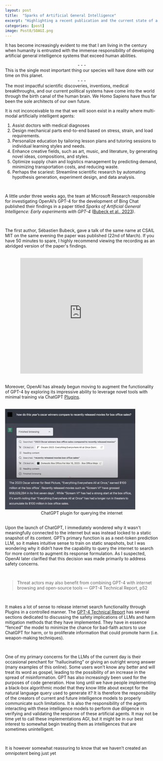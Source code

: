 ```yaml
---
layout: post
title:  "Sparks of Artificial General Intelligence"
excerpt: "Highlighting a recent publication and the current state of a GPT implementation of machine intelligence"
categories: [post]
image: Post8/SOAGI.png
---
```

It has become increasingly evident to me that I am living in the century when humanity is entrusted with the immense responsibility of developing artificial general intelligence systems that exceed human abilities.
<br>
<div align="center">-   -   -</div>
This is the single most important thing our species will have done with our time on this planet.
<br>
<div align="center">-   -   -</div>
The most impactful scientific discoveries, inventions, medical breakthroughs, and our current political systems have come into the world through the birth canal of the human brain. We Homo Sapiens have thus far been the sole architects of our own future.

<br>

It is not inconceivable to me that we will soon exist in a reality where multi-modal artificially intelligent agents:

1. Assist doctors with medical diagnoses
2. Design mechanical parts end-to-end based on stress, strain, and load requirements.
3. Personalize education by tailoring lesson plans and tutoring sessions to individual learning styles and needs.
4. Enhance creative fields, such as art, music, and literature, by generating novel ideas, compositions, and styles.
5. Optimize supply chain and logistics management by predicting demand, minimizing transportation costs, and reducing waste.
6. Perhaps the scariest: Streamline scientific research by automating hypothesis generation, experiment design, and data analysis.
<br>

A little under three weeks ago, the team at Microsoft Research responsible for investigating OpenAI’s GPT-4 for the development of Bing Chat published their findings in a paper titled _Sparks of Artificial General Intelligence: Early experiments with GPT-4_ ([Bubeck et al., 2023](https://arxiv.org/pdf/2303.12712.pdf)).

<br>

The first author, Sébastien Bubeck, gave a talk of the same name at CSAIL MIT on the same evening the paper was published (22nd of March). If you have 50 minutes to spare, I highly recommend viewing the recording as an abridged version of the paper's findings.

<br>
<div align="center"><iframe style="height:380px;width:80%" src="https://www.youtube.com/embed/qbIk7-JPB2c" frameborder="0" allow="accelerometer; autoplay; clipboard-write; encrypted-media; gyroscope; picture-in-picture" allowfullscreen></iframe></div>
<br>

Moreover, OpenAI has already begun moving to augment the functionality of GPT-4 by exploring its impressive ability to leverage novel tools with minimal training via ChatGPT [Plugins](https://platform.openai.com/docs/plugins/introduction). 

<br>

<img src="/img/Post8/GPTPluginSearch.jpeg" alt= GPTSearch style="max-width:85%;height:auto">
<div align="center">ChatGPT plugin for querying the internet</div>

<br>

Upon the launch of ChatGPT, I immediately wondered why it wasn't meaningfully connected to the internet but was instead locked to a static snapshot of its content. GPT’s primary function is as a next-token prediction LLM, so it makes intuitive sense to train on static snapshots, but I was wondering why it didn’t have the capability to query the internet to search for more content to augment its response formulation. As I suspected, OpenAI later clarified that this decision was made primarily to address safety concerns.

<br>

> Threat actors may also benefit from combining GPT-4 with internet browsing and open-source tools
— GPT-4 Technical Report, p52

<br>

It makes a lot of sense to release internet search functionality through Plugins in a controlled manner. The [GPT-4 Technical Report](https://cdn.openai.com/papers/gpt-4.pdf) has several sections dedicated to discussing the safety implications of LLMs and harm mitigation methods that they have implemented. They have in essence “fenced” the model to minimize the chance for bad-faith actors to use ChatGPT for harm, or to proliferate information that could promote harm (i.e. weapon-making techniques).

<br>

One of my primary concerns for the LLMs of the current day is their occasional penchant for “hallucinating” or giving an outright wrong answer (many examples of this online). Some users won’t know any better and will treat its word as gospel, leading to the possibility of an increase in the spread of misinformation. GPT has also increasingly been used for the purposes of code generation. How long until we have people implementing a black-box algorithmic model that they know little about except for the natural language query used to generate it? It is therefore the responsibility of the creators of current and future intelligence models to properly communicate such limitations. It is also the responsibility of the agents interacting with these intelligence models to perform due diligence in verifying and validating the response of these artificial agents. It may not be time yet to call these implementations AGI, but it might be in our best interest to somewhat begin treating them as intelligences that are sometimes unintelligent.

<br>

It is however somewhat reassuring to know that we haven’t created an omnipotent being just yet

<br>
